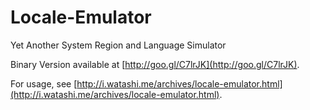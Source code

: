 Locale-Emulator
===============

Yet Another System Region and Language Simulator

Binary Version available at [http://goo.gl/C7lrJK](http://goo.gl/C7lrJK).

For usage, see [http://i.watashi.me/archives/locale-emulator.html](http://i.watashi.me/archives/locale-emulator.html).

